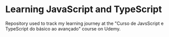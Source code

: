# Learning JavaScript and TypeScript

Repository used to track my learning journey at the "Curso de JavsScript e TypeScript do básico ao avançado" course on Udemy.
